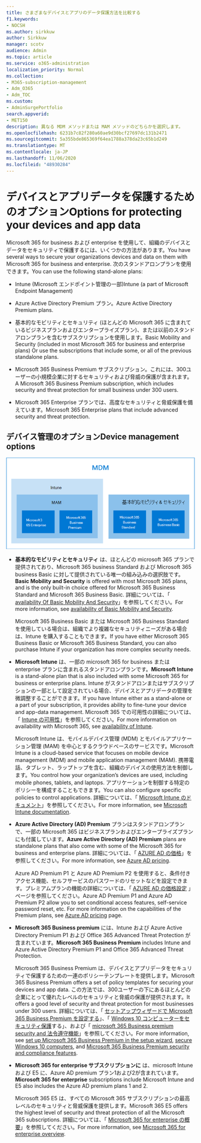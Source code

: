 ```yaml
---
title: さまざまなデバイスとアプリのデータ保護方法を比較する
f1.keywords:
- NOCSH
ms.author: sirkkuw
author: Sirkkuw
manager: scotv
audience: Admin
ms.topic: article
ms.service: o365-administration
localization_priority: Normal
ms.collection:
- M365-subscription-management
- Adm_O365
- Adm_TOC
ms.custom:
- AdminSurgePortfolio
search.appverid:
- MET150
description: 異なる MDM メソッドまたは MAM メソッドのどちらかを選択します。
ms.openlocfilehash: 6231b7c82f280a60ae9d30bcf27697dc131b2471
ms.sourcegitcommit: 5a355bde865369f64ea1788a378da23c65b1d249
ms.translationtype: MT
ms.contentlocale: ja-JP
ms.lasthandoff: 11/06/2020
ms.locfileid: "48930284"
---
```

# <a name="options-for-protecting-your-devices-and-app-data"></a><span data-ttu-id="13039-103">デバイスとアプリデータを保護するためのオプション</span><span class="sxs-lookup"><span data-stu-id="13039-103">Options for protecting your devices and app data</span></span>

<span data-ttu-id="13039-104">Microsoft 365 for business および enterprise を使用して、組織のデバイスとデータをセキュリティで保護するには、いくつかの方法があります。</span><span class="sxs-lookup"><span data-stu-id="13039-104">You have several ways to secure your organizations devices and data on them with Microsoft 365 for business and enterprise.</span></span> <span data-ttu-id="13039-105">次のスタンドアロンプランを使用できます。</span><span class="sxs-lookup"><span data-stu-id="13039-105">You can use the following stand-alone plans:</span></span>

- <span data-ttu-id="13039-106">Intune (Microsoft エンドポイント管理の一部)</span><span class="sxs-lookup"><span data-stu-id="13039-106">Intune (a part of Microsoft Endpoint Management)</span></span>
- <span data-ttu-id="13039-107">Azure Active Directory Premium プラン。</span><span class="sxs-lookup"><span data-stu-id="13039-107">Azure Active Directory Premium plans.</span></span>
- <span data-ttu-id="13039-108">基本的なモビリティとセキュリティ (ほとんどの Microsoft 365 に含まれているビジネスプランおよびエンタープライズプラン)、または以前のスタンドアロンプランを含むサブスクリプションを使用します。</span><span class="sxs-lookup"><span data-stu-id="13039-108">Basic Mobility and Security (included in most Microsoft 365 for business and enterprise plans) Or use the subscriptions that include some, or all of the previous standalone plans.</span></span>

- <span data-ttu-id="13039-109">Microsoft 365 Business Premium サブスクリプション。これには、300ユーザーの小規模企業に対するセキュリティおよび脅威の保護が含まれます。</span><span class="sxs-lookup"><span data-stu-id="13039-109">A Microsoft 365 Business Premium subscription, which includes security and threat protection for small business under 300 users.</span></span>
- <span data-ttu-id="13039-110">Microsoft 365 Enterprise プランでは、高度なセキュリティと脅威保護を備えています。</span><span class="sxs-lookup"><span data-stu-id="13039-110">Microsoft 365 Enterprise plans that include advanced security and threat protection.</span></span>

## <a name="device-management-options"></a><span data-ttu-id="13039-111">デバイス管理のオプション</span><span class="sxs-lookup"><span data-stu-id="13039-111">Device management options</span></span>

![どのサブスクリプションで MDM および MAM メソッドを使用する必要があるかを示す図。](../../m365-mam-mdm.png)

- <span data-ttu-id="13039-113">**基本的なモビリティとセキュリティ** は、ほとんどの microsoft 365 プランで提供されており、Microsoft 365 business Standard および Microsoft 365 business Basic に対して提供されている唯一の組み込みの選択肢です。</span><span class="sxs-lookup"><span data-stu-id="13039-113">**Basic Mobility and Security** is offered with most Microsoft 365 plans, and is the only built-in choice offered for Microsoft 365 Business Standard and Microsoft 365 Business Basic.</span></span> <span data-ttu-id="13039-114">詳細については、「 [availability Of Basic Mobility And Security](../basic-mobility-security/choose-between-basic-mobility-and-security-and-intune.md#availability-of-basic-mobility-and-security-and-intune)」を参照してください。</span><span class="sxs-lookup"><span data-stu-id="13039-114">For more information, see [availability of Basic Mobility and Security](../basic-mobility-security/choose-between-basic-mobility-and-security-and-intune.md#availability-of-basic-mobility-and-security-and-intune).</span></span> 

    <span data-ttu-id="13039-115">Microsoft 365 Business Basic または Microsoft 365 Business Standard を使用している場合は、組織でより複雑なセキュリティニーズがある場合は、Intune を購入することもできます。</span><span class="sxs-lookup"><span data-stu-id="13039-115">If you have either Microsoft 365 Business Basic or Microsoft 365 Business Standard, you can also purchase Intune if your organization has more complex security needs.</span></span>
 
- <span data-ttu-id="13039-116">**Microsoft Intune** は、一部の microsoft 365 for business または enterprise プランに含まれるスタンドアロンプランです。</span><span class="sxs-lookup"><span data-stu-id="13039-116">**Microsoft Intune** is a stand-alone plan that is also included with some Microsoft 365 for business or enterprise plans.</span></span> <span data-ttu-id="13039-117">Intune がスタンドアロンまたはサブスクリプションの一部として設定されている場合、デバイスとアプリデータの管理を微調整することができます。</span><span class="sxs-lookup"><span data-stu-id="13039-117">If you have Intune either as a stand-alone or a part of your subscription, it provides ability to fine-tune your device and app-data management.</span></span> <span data-ttu-id="13039-118">Microsoft 365 での可用性の詳細については、「 [Intune の可用性](../basic-mobility-security/choose-between-basic-mobility-and-security-and-intune.md#availability-of-basic-mobility-and-security-and-intune)」を参照してください。</span><span class="sxs-lookup"><span data-stu-id="13039-118">For more information on availability with Microsoft 365, see [availability of Intune](../basic-mobility-security/choose-between-basic-mobility-and-security-and-intune.md#availability-of-basic-mobility-and-security-and-intune).</span></span>

    <span data-ttu-id="13039-119">Microsoft Intune は、モバイルデバイス管理 (MDM) とモバイルアプリケーション管理 (MAM) を中心とするクラウドベースのサービスです。</span><span class="sxs-lookup"><span data-stu-id="13039-119">Microsoft Intune is a cloud-based service that focuses on mobile device management (MDM) and mobile application management (MAM).</span></span> <span data-ttu-id="13039-120">携帯電話、タブレット、ラップトップを含む、組織のデバイスの使用方法を制御します。</span><span class="sxs-lookup"><span data-stu-id="13039-120">You control how your organization’s devices are used, including mobile phones, tablets, and laptops.</span></span> <span data-ttu-id="13039-121">アプリケーションを制御する特定のポリシーを構成することもできます。</span><span class="sxs-lookup"><span data-stu-id="13039-121">You can also configure specific policies to control applications.</span></span> <span data-ttu-id="13039-122">詳細については、「 [Microsoft Intune のドキュメント](https://docs.microsoft.com/mem/intune/)」を参照してください。</span><span class="sxs-lookup"><span data-stu-id="13039-122">For more information, see [Microsoft Intune documentation](https://docs.microsoft.com/mem/intune/).</span></span>

- <span data-ttu-id="13039-123">**Azure Active Directory (AD) Premium** プランはスタンドアロンプランで、一部の Microsoft 365 はビジネスプランおよびエンタープライズプランにも付属しています。</span><span class="sxs-lookup"><span data-stu-id="13039-123">**Azure Active Directory (AD) Premium** plans are standalone plans that also come with some of the Microsoft 365 for business and enterprise plans.</span></span> <span data-ttu-id="13039-124">詳細については、「 [AZURE AD の価格](https://azure.microsoft.com/pricing/details/active-directory/)」を参照してください。</span><span class="sxs-lookup"><span data-stu-id="13039-124">For more information, see [Azure AD pricing](https://azure.microsoft.com/pricing/details/active-directory/).</span></span>

     <span data-ttu-id="13039-125">Azure AD Premium P1 と Azure AD Premium P2 を使用すると、条件付きアクセス機能、セルフサービスのパスワードのリセットなどを設定できます。プレミアムプランの機能の詳細については、「 [AZURE AD の価格設定](https://azure.microsoft.com/pricing/details/active-directory/) 」ページを参照してください。</span><span class="sxs-lookup"><span data-stu-id="13039-125">Azure AD Premium P1 and Azure AD Premium P2 allow you to set conditional access features, self-service password reset, etc. For more information on the capabilities of the Premium plans, see [Azure AD pricing](https://azure.microsoft.com/pricing/details/active-directory/) page.</span></span>
- <span data-ttu-id="13039-126">**Microsoft 365 Business premium** には、Intune および Azure Active Directory Premium P1 および Office 365 Advanced Threat Protection が含まれています。</span><span class="sxs-lookup"><span data-stu-id="13039-126">**Microsoft 365 Business Premium** includes Intune and Azure Active Directory Premium P1 and Office 365 Advanced Threat Protection.</span></span> 
 
    <span data-ttu-id="13039-127">Microsoft 365 Business Premium は、デバイスとアプリデータをセキュリティで保護するための一連のポリシーテンプレートを提供します。</span><span class="sxs-lookup"><span data-stu-id="13039-127">Microsoft 365 Business Premium offers a set of policy templates for securing your devices and app data.</span></span> <span data-ttu-id="13039-128">この方法では、300ユーザーの下にあるほとんどの企業にとって優れたレベルのセキュリティと脅威の保護が提供されます。</span><span class="sxs-lookup"><span data-stu-id="13039-128">It offers a good level of security and threat protection for most businesses under 300 users.</span></span> <span data-ttu-id="13039-129">詳細については、「 [セットアップウィザードで Microsoft 365 Business Premium を設定する](../../business/set-up.md)」、「 [Windows 10 コンピューターをセキュリティ保護](../../business/secure-win-10-pcs.md)する」、および「 [microsoft 365 Business premium security and 法令遵守機能](../../business/security-features.md)」を参照してください。</span><span class="sxs-lookup"><span data-stu-id="13039-129">For more information, see [set up Microsoft 365 Business Premium in the setup wizard](../../business/set-up.md), [secure Windows 10 computers](../../business/secure-win-10-pcs.md),  and [Microsoft 365 Business Premium security and compliance features](../../business/security-features.md).</span></span>

- <span data-ttu-id="13039-130">**Microsoft 365 for enterprise サブスクリプションに** は、microsoft Intune および E5 に、Azure AD premium プラン1および2が含まれています。</span><span class="sxs-lookup"><span data-stu-id="13039-130">**Microsoft 365 for enterprise** subscriptions include Microsoft Intune and E5 also includes the Azure AD premium plans 1 and 2.</span></span>

    <span data-ttu-id="13039-131">Microsoft 365 E5 は、すべての Microsoft 365 サブスクリプションの最高レベルのセキュリティと脅威保護を提供します。</span><span class="sxs-lookup"><span data-stu-id="13039-131">Microsoft 365 E5 offers the highest level of security and threat protection of all the Microsoft 365 subscriptions.</span></span> <span data-ttu-id="13039-132">詳細については、「 [Microsoft 365 for enterprise の概要](../../enterprise/microsoft-365-overview.md)」を参照してください。</span><span class="sxs-lookup"><span data-stu-id="13039-132">For more information, see [Microsoft 365 for enterprise overview](../../enterprise/microsoft-365-overview.md).</span></span>

